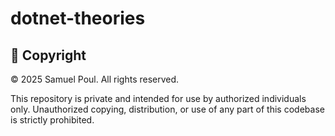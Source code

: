 # dotnet-theories




## 📄 Copyright

© 2025 Samuel Poul. All rights reserved.

This repository is private and intended for use by authorized individuals only. Unauthorized copying, distribution, or use of any part of this codebase is strictly prohibited.


